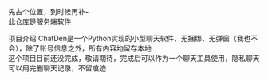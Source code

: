 先占个位置，到时候再补~<br>
此仓库是服务端软件

项目介绍
ChatDen是一个Python实现的小型聊天软件，无捆绑、无弹窗（我也不会），除了账号信息之外，所有内容均留存本地<br>
这个项目目前还没完成，敬请期待，完成后可以作为一个聊天工具使用，隐私聊天可以用完删聊天记录，不留痕迹

